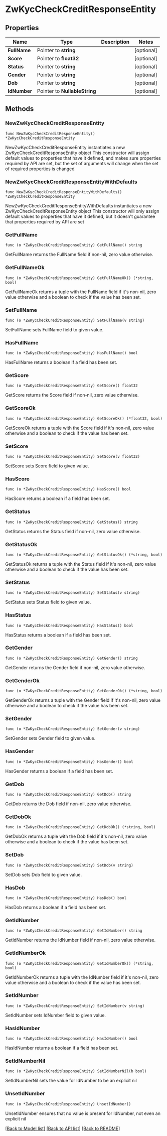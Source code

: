 # ZwKycCheckCreditResponseEntity

## Properties

Name | Type | Description | Notes
------------ | ------------- | ------------- | -------------
**FullName** | Pointer to **string** |  | [optional] 
**Score** | Pointer to **float32** |  | [optional] 
**Status** | Pointer to **string** |  | [optional] 
**Gender** | Pointer to **string** |  | [optional] 
**Dob** | Pointer to **string** |  | [optional] 
**IdNumber** | Pointer to **NullableString** |  | [optional] 

## Methods

### NewZwKycCheckCreditResponseEntity

`func NewZwKycCheckCreditResponseEntity() *ZwKycCheckCreditResponseEntity`

NewZwKycCheckCreditResponseEntity instantiates a new ZwKycCheckCreditResponseEntity object
This constructor will assign default values to properties that have it defined,
and makes sure properties required by API are set, but the set of arguments
will change when the set of required properties is changed

### NewZwKycCheckCreditResponseEntityWithDefaults

`func NewZwKycCheckCreditResponseEntityWithDefaults() *ZwKycCheckCreditResponseEntity`

NewZwKycCheckCreditResponseEntityWithDefaults instantiates a new ZwKycCheckCreditResponseEntity object
This constructor will only assign default values to properties that have it defined,
but it doesn't guarantee that properties required by API are set

### GetFullName

`func (o *ZwKycCheckCreditResponseEntity) GetFullName() string`

GetFullName returns the FullName field if non-nil, zero value otherwise.

### GetFullNameOk

`func (o *ZwKycCheckCreditResponseEntity) GetFullNameOk() (*string, bool)`

GetFullNameOk returns a tuple with the FullName field if it's non-nil, zero value otherwise
and a boolean to check if the value has been set.

### SetFullName

`func (o *ZwKycCheckCreditResponseEntity) SetFullName(v string)`

SetFullName sets FullName field to given value.

### HasFullName

`func (o *ZwKycCheckCreditResponseEntity) HasFullName() bool`

HasFullName returns a boolean if a field has been set.

### GetScore

`func (o *ZwKycCheckCreditResponseEntity) GetScore() float32`

GetScore returns the Score field if non-nil, zero value otherwise.

### GetScoreOk

`func (o *ZwKycCheckCreditResponseEntity) GetScoreOk() (*float32, bool)`

GetScoreOk returns a tuple with the Score field if it's non-nil, zero value otherwise
and a boolean to check if the value has been set.

### SetScore

`func (o *ZwKycCheckCreditResponseEntity) SetScore(v float32)`

SetScore sets Score field to given value.

### HasScore

`func (o *ZwKycCheckCreditResponseEntity) HasScore() bool`

HasScore returns a boolean if a field has been set.

### GetStatus

`func (o *ZwKycCheckCreditResponseEntity) GetStatus() string`

GetStatus returns the Status field if non-nil, zero value otherwise.

### GetStatusOk

`func (o *ZwKycCheckCreditResponseEntity) GetStatusOk() (*string, bool)`

GetStatusOk returns a tuple with the Status field if it's non-nil, zero value otherwise
and a boolean to check if the value has been set.

### SetStatus

`func (o *ZwKycCheckCreditResponseEntity) SetStatus(v string)`

SetStatus sets Status field to given value.

### HasStatus

`func (o *ZwKycCheckCreditResponseEntity) HasStatus() bool`

HasStatus returns a boolean if a field has been set.

### GetGender

`func (o *ZwKycCheckCreditResponseEntity) GetGender() string`

GetGender returns the Gender field if non-nil, zero value otherwise.

### GetGenderOk

`func (o *ZwKycCheckCreditResponseEntity) GetGenderOk() (*string, bool)`

GetGenderOk returns a tuple with the Gender field if it's non-nil, zero value otherwise
and a boolean to check if the value has been set.

### SetGender

`func (o *ZwKycCheckCreditResponseEntity) SetGender(v string)`

SetGender sets Gender field to given value.

### HasGender

`func (o *ZwKycCheckCreditResponseEntity) HasGender() bool`

HasGender returns a boolean if a field has been set.

### GetDob

`func (o *ZwKycCheckCreditResponseEntity) GetDob() string`

GetDob returns the Dob field if non-nil, zero value otherwise.

### GetDobOk

`func (o *ZwKycCheckCreditResponseEntity) GetDobOk() (*string, bool)`

GetDobOk returns a tuple with the Dob field if it's non-nil, zero value otherwise
and a boolean to check if the value has been set.

### SetDob

`func (o *ZwKycCheckCreditResponseEntity) SetDob(v string)`

SetDob sets Dob field to given value.

### HasDob

`func (o *ZwKycCheckCreditResponseEntity) HasDob() bool`

HasDob returns a boolean if a field has been set.

### GetIdNumber

`func (o *ZwKycCheckCreditResponseEntity) GetIdNumber() string`

GetIdNumber returns the IdNumber field if non-nil, zero value otherwise.

### GetIdNumberOk

`func (o *ZwKycCheckCreditResponseEntity) GetIdNumberOk() (*string, bool)`

GetIdNumberOk returns a tuple with the IdNumber field if it's non-nil, zero value otherwise
and a boolean to check if the value has been set.

### SetIdNumber

`func (o *ZwKycCheckCreditResponseEntity) SetIdNumber(v string)`

SetIdNumber sets IdNumber field to given value.

### HasIdNumber

`func (o *ZwKycCheckCreditResponseEntity) HasIdNumber() bool`

HasIdNumber returns a boolean if a field has been set.

### SetIdNumberNil

`func (o *ZwKycCheckCreditResponseEntity) SetIdNumberNil(b bool)`

 SetIdNumberNil sets the value for IdNumber to be an explicit nil

### UnsetIdNumber
`func (o *ZwKycCheckCreditResponseEntity) UnsetIdNumber()`

UnsetIdNumber ensures that no value is present for IdNumber, not even an explicit nil

[[Back to Model list]](../README.md#documentation-for-models) [[Back to API list]](../README.md#documentation-for-api-endpoints) [[Back to README]](../README.md)


